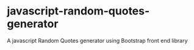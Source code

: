 # javascript-random-quotes-generator
A javascript Random Quotes generator using Bootstrap front end library
